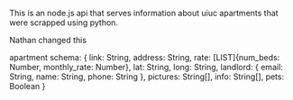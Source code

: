 This is an node.js api that serves information about uiuc apartments that were scrapped using python.

Nathan changed this


apartment schema: { link: String,
                     address: String,
                     rate: [LIST]{num_beds: Number,
                             monthly_rate: Number},
                     lat: String,
                     long: String,
                     landlord: { email: String,
                                 name: String,
                                 phone: String },
                     pictures: String[],
                     info: String[],
                     pets: Boolean
                 }
